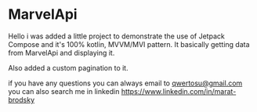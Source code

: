 # MarvelApi
Hello i was added a little project to demonstrate the use of Jetpack Compose and it's 100% kotlin, MVVM/MVI pattern.
It basically getting data from MarvelApi and displaying it.

Also added a custom pagination to it.

if you have any questions you can always email to qwertosu@gmail.com 
you can also search me in linkedin https://www.linkedin.com/in/marat-brodsky


